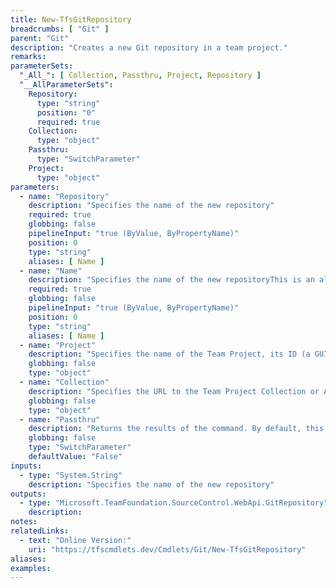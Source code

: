 ```yaml
---
title: New-TfsGitRepository
breadcrumbs: [ "Git" ]
parent: "Git"
description: "Creates a new Git repository in a team project."
remarks: 
parameterSets: 
  "_All_": [ Collection, Passthru, Project, Repository ] 
  "__AllParameterSets":  
    Repository: 
      type: "string"  
      position: "0"  
      required: true  
    Collection: 
      type: "object"  
    Passthru: 
      type: "SwitchParameter"  
    Project: 
      type: "object" 
parameters: 
  - name: "Repository" 
    description: "Specifies the name of the new repository" 
    required: true 
    globbing: false 
    pipelineInput: "true (ByValue, ByPropertyName)" 
    position: 0 
    type: "string" 
    aliases: [ Name ] 
  - name: "Name" 
    description: "Specifies the name of the new repositoryThis is an alias of the Repository parameter." 
    required: true 
    globbing: false 
    pipelineInput: "true (ByValue, ByPropertyName)" 
    position: 0 
    type: "string" 
    aliases: [ Name ] 
  - name: "Project" 
    description: "Specifies the name of the Team Project, its ID (a GUID), or a Microsoft.TeamFoundation.Core.WebApi.TeamProject object to connect to. When omitted, it defaults to the connection set by Connect-TfsTeamProject (if any). For more details, see the Get-TfsTeamProject cmdlet." 
    globbing: false 
    type: "object" 
  - name: "Collection" 
    description: "Specifies the URL to the Team Project Collection or Azure DevOps Organization to connect to, a TfsTeamProjectCollection object (Windows PowerShell only), or a VssConnection object. You can also connect to an Azure DevOps Services organizations by simply providing its name instead of the full URL. For more details, see the Get-TfsTeamProjectCollection cmdlet. When omitted, it defaults to the connection set by Connect-TfsTeamProjectCollection (if any)." 
    globbing: false 
    type: "object" 
  - name: "Passthru" 
    description: "Returns the results of the command. By default, this cmdlet does not generate any output." 
    globbing: false 
    type: "SwitchParameter" 
    defaultValue: "False"
inputs: 
  - type: "System.String" 
    description: "Specifies the name of the new repository"
outputs: 
  - type: "Microsoft.TeamFoundation.SourceControl.WebApi.GitRepository" 
    description: 
notes: 
relatedLinks: 
  - text: "Online Version:" 
    uri: "https://tfscmdlets.dev/Cmdlets/Git/New-TfsGitRepository"
aliases: 
examples: 
---
```

